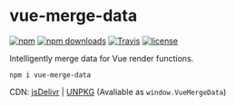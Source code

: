 # vue-merge-data

[![npm](https://img.shields.io/npm/v/vue-merge-data.svg?style=for-the-badge)](https://npm.im/vue-merge-data)
[![npm downloads](https://img.shields.io/npm/dt/vue-merge-data.svg?style=for-the-badge)](https://npm.im/vue-merge-data)
[![Travis](https://img.shields.io/travis/fjc0k/vue-merge-data.svg?style=for-the-badge)](https://travis-ci.org/fjc0k/vue-merge-data)
[![license](https://img.shields.io/github/license/fjc0k/vue-merge-data.svg?style=for-the-badge)](https://github.com/fjc0k/vue-merge-data/blob/master/LICENSE)


Intelligently merge data for Vue render functions.

```shell
npm i vue-merge-data
```

CDN: [jsDelivr](//www.jsdelivr.com/package/npm/vue-merge-data) | [UNPKG](//unpkg.com/vue-merge-data/) (Avaliable as `window.VueMergeData`)
